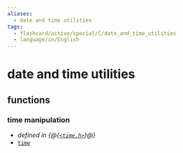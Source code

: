 ```yaml
---
aliases:
  - date and time utilities
tags:
  - flashcard/active/special/C/date_and_time_utilities
  - language/in/English
---
```


# date and time utilities

## functions

### time manipulation

- _defined in {@{[`<time.h>`](../../general/C%20date%20and%20time%20functions.md)}@}_
- [`time`](date%20and%20time%20utilities/time.md) <!--SR:!2026-04-13,724,330-->
